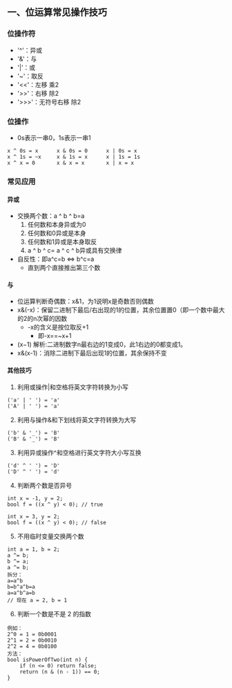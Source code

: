 ## 一、位运算常见操作技巧
### 位操作符
- '^'：异或
- '&'：与
- '|'：或
- '~'：取反
- '<<'：左移 乘2
- '>>'：右移 除2
- '>>>'：无符号右移 除2

### 位操作
- 0s表示一串0，1s表示一串1

```
x ^ 0s = x      x & 0s = 0      x | 0s = x
x ^ 1s = ~x     x & 1s = x      x | 1s = 1s
x ^ x = 0       x & x = x       x | x = x
```

### 常见应用
#### 异或
- 交换两个数：a ^ b ^ b=a
  1. 任何数和本身异或为0
  2. 任何数和0异或是本身
  3. 任何数和1异或是本身取反
  4. a ^ b ^ c= a ^ c ^ b异或具有交换律
- 自反性：即a^c=b <=> b^c=a
  - 直到两个直接推出第三个数

#### 与
- 位运算判断奇偶数：x&1，为1说明x是奇数否则偶数
- x&(-x)：保留二进制下最后/右出现的1的位置，其余位置置0（即一个数中最大的2的n次幂的因数
  - -x的含义是按位取反+1
    - 即-x==~x+1
- (x−1) 解析:二进制数字n最右边的1变成0，此1右边的0都变成1。
- x&(x-1)：消除二进制下最后出现1的位置，其余保持不变

#### 其他技巧
1. 利用或操作|和空格将英文字符转换为小写

```
('a' | ' ') = 'a'
('A' | ' ') = 'a'
```
2. 利用与操作&和下划线将英文字符转换为大写

```
('b' & '_') = 'B'
('B' & '_') = 'B'
```
3. 利用异或操作^和空格进行英文字符大小写互换

```
('d' ^ ' ') = 'D'
('D' ^ ' ') = 'd'
```
4. 判断两个数是否异号

```
int x = -1, y = 2;
bool f = ((x ^ y) < 0); // true

int x = 3, y = 2;
bool f = ((x ^ y) < 0); // false
```
5. 不用临时变量交换两个数

```
int a = 1, b = 2;
a ^= b;
b ^= a;
a ^= b;
拆分：
a=a^b
b=b^a^b=a
a=a^b^a=b
// 现在 a = 2, b = 1
```
6. 判断一个数是不是 2 的指数

```
例如：
2^0 = 1 = 0b0001
2^1 = 2 = 0b0010
2^2 = 4 = 0b0100
方法：
bool isPowerOfTwo(int n) {
    if (n <= 0) return false;
    return (n & (n - 1)) == 0;
}
```
